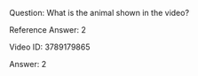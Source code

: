 Question: What is the animal shown in the video?

Reference Answer: 2

Video ID: 3789179865

Answer: 2

